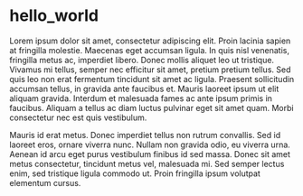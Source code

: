 # hello_world
Lorem ipsum dolor sit amet, consectetur adipiscing elit. Proin lacinia sapien at fringilla molestie. Maecenas eget accumsan ligula. In quis nisl venenatis, fringilla metus ac, imperdiet libero. Donec mollis aliquet leo ut tristique. Vivamus mi tellus, semper nec efficitur sit amet, pretium pretium tellus. Sed quis leo non erat fermentum tincidunt sit amet ac ligula. Praesent sollicitudin accumsan tellus, in gravida ante faucibus et. Mauris laoreet ipsum ut elit aliquam gravida. Interdum et malesuada fames ac ante ipsum primis in faucibus. Aliquam a tellus ac diam luctus pulvinar eget sit amet quam. Morbi consectetur nec est quis vestibulum.

Mauris id erat metus. Donec imperdiet tellus non rutrum convallis. Sed id laoreet eros, ornare viverra nunc. Nullam non gravida odio, eu viverra urna. Aenean id arcu eget purus vestibulum finibus id sed massa. Donec sit amet metus consectetur, tincidunt metus vel, malesuada mi. Sed semper lectus enim, sed tristique ligula commodo ut. Proin fringilla ipsum volutpat elementum cursus. 
